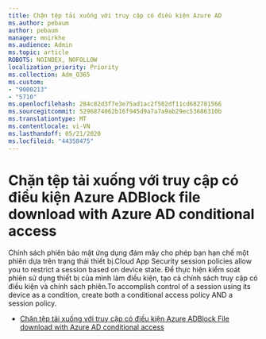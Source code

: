 ```yaml
---
title: Chặn tệp tải xuống với truy cập có điều kiện Azure AD
ms.author: pebaum
author: pebaum
manager: mnirkhe
ms.audience: Admin
ms.topic: article
ROBOTS: NOINDEX, NOFOLLOW
localization_priority: Priority
ms.collection: Adm_O365
ms.custom:
- "9000213"
- "5710"
ms.openlocfilehash: 284c82d3f7e3e75ad1ac2f502df11cd682781566
ms.sourcegitcommit: 5296874062b16f945d9a7a7a9ab29ec53686310b
ms.translationtype: MT
ms.contentlocale: vi-VN
ms.lasthandoff: 05/21/2020
ms.locfileid: "44358475"
---
```

# <a name="block-file-download-with-azure-ad-conditional-access"></a><span data-ttu-id="735d8-102">Chặn tệp tải xuống với truy cập có điều kiện Azure AD</span><span class="sxs-lookup"><span data-stu-id="735d8-102">Block file download with Azure AD conditional access</span></span>

<span data-ttu-id="735d8-103">Chính sách phiên bảo mật ứng dụng đám mây cho phép bạn hạn chế một phiên dựa trên trạng thái thiết bị.</span><span class="sxs-lookup"><span data-stu-id="735d8-103">Cloud App Security session policies allow you to restrict a session based on device state.</span></span> <span data-ttu-id="735d8-104">Để thực hiện kiểm soát phiên sử dụng thiết bị của mình làm điều kiện, tạo cả chính sách truy cập có điều kiện và chính sách phiên.</span><span class="sxs-lookup"><span data-stu-id="735d8-104">To accomplish control of a session using its device as a condition, create both a conditional access policy AND a session policy.</span></span>

- [<span data-ttu-id="735d8-105">Chặn tệp tải xuống với truy cập có điều kiện Azure AD</span><span class="sxs-lookup"><span data-stu-id="735d8-105">Block File download with Azure AD conditional access</span></span>](https://docs.microsoft.com/cloud-app-security/use-case-proxy-block-session-aad#create-a-block-download-policy-for-unmanaged-devices)
